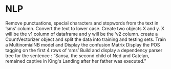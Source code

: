 # NLP
Remove punctuations, special characters and stopwords from the text in ‘sms’ column. Convert the text to lower case.
Create two objects X and y. X will be the v1 column of dataframe and y will be the ‘v2 column. create a CountVectorizer object and split the data into training and testing sets. Train a MultinomialNB model and Display the confusion Matrix
Display the POS tagging on the first 4 rows of ‘sms’
Build and display a dependency parser tree for the sentence : “Sansa, the second child of Ned and Catelyn, remained captive in King's Landing after her father was executed.”
